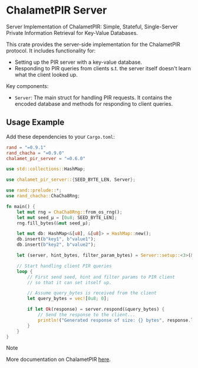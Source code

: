 # ChalametPIR Server

Server Implementation of ChalametPIR: Simple, Stateful, Single-Server Private Information Retrieval for Key-Value Databases.

This crate provides the server-side implementation for the ChalametPIR protocol. It includes functionality for:

- Setting up the PIR server with a key-value database.
- Responding to PIR queries from clients s.t. the server itself doesn't learn what the client looked up.

Key components:

- `Server`: The main struct for handling PIR requests. It contains the encoded database and methods for responding to client queries.

## Usage Example

Add these dependencies to your `Cargo.toml`:

```toml
rand = "=0.9.1"
rand_chacha = "=0.9.0"
chalamet_pir_server = "=0.6.0"
```

```rust
use std::collections::HashMap;

use chalamet_pir_server::{SEED_BYTE_LEN, Server};

use rand::prelude::*;
use rand_chacha::ChaCha8Rng;

fn main() {
    let mut rng = ChaCha8Rng::from_os_rng();
    let mut seed_μ = [0u8; SEED_BYTE_LEN];
    rng.fill_bytes(&mut seed_μ);

    let mut db: HashMap<&[u8], &[u8]> = HashMap::new();
    db.insert(b"key1", b"value1");
    db.insert(b"key2", b"value2");

    let (server, hint_bytes, filter_param_bytes) = Server::setup::<3>(&seed_μ, db).expect("Server setup failed");

    // Start handling client PIR queries
    loop {
        // First send seed, hint and filter params to PIR client
        // so that it can set itself up.

        // Assume query_bytes is received from the client
        let query_bytes = vec![0u8; 0];

        if let Ok(response) = server.respond(&query_bytes) {
            // Send the response to the client...
            println!("Generated response of size: {} bytes", response.len());
        }
    }
}
```

> [!NOTE]
> More documentation on ChalametPIR [here](../README.md).
